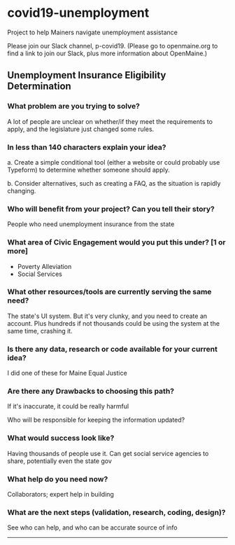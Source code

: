 # covid19-unemployment
Project to help Mainers navigate unemployment assistance

Please join our Slack channel, p-covid19. (Please go to openmaine.org to find a link
to join our Slack, plus more information about OpenMaine.)

<!--- Fill in the template below and click 'Submit new issue'  --->

## Unemployment Insurance Eligibility Determination


### What problem are you trying to solve?

A lot of people are unclear on whether/if they meet the requirements to apply, and the legislature just changed some rules.


### In less than 140 characters explain your idea?

a. Create a simple conditional tool (either a website or could probably use Typeform) to determine whether someone should apply. 

b. Consider alternatives, such as creating a FAQ, as the situation is rapidly changing.


### Who will benefit from your project? Can you tell their story?

People who need unemployment insurance from the state 

### What area of Civic Engagement would you put this under? [1 or more]

- Poverty Alleviation 
- Social Services


### What other resources/tools are currently serving the same need? 

The state's UI system. But it's very clunky, and you need to create an account. Plus hundreds if not thousands could be using the system at the same time, crashing it. 


### Is there any data, research or code available for your current idea?

I did one of these for Maine Equal Justice 


### Are there any Drawbacks to choosing this path?

If it's inaccurate, it could be really harmful

Who will be responsible for keeping the information updated?


### What would success look like?

Having thousands of people use it. Can get social service agencies to share, potentially even the state gov


### What help do you need now?

Collaborators; expert help in building

### What are the next steps (validation, research, coding, design)?

See who can help, and who can be accurate source of info



----



